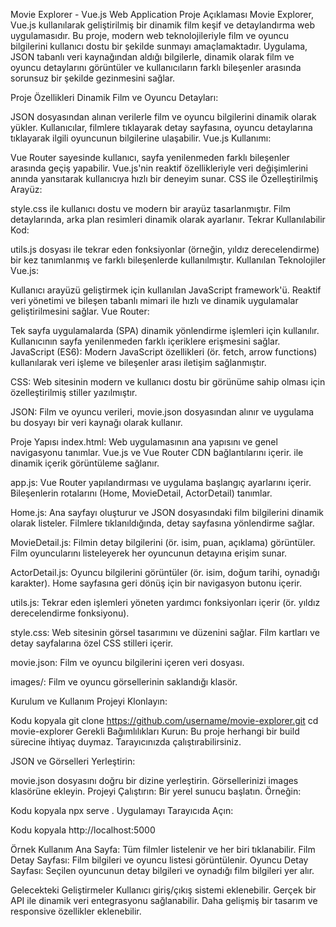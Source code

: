 Movie Explorer - Vue.js Web Application
Proje Açıklaması
Movie Explorer, Vue.js kullanılarak geliştirilmiş bir dinamik film keşif ve detaylandırma web uygulamasıdır. Bu proje, modern web teknolojileriyle film ve oyuncu bilgilerini kullanıcı dostu bir şekilde sunmayı amaçlamaktadır. Uygulama, JSON tabanlı veri kaynağından aldığı bilgilerle, dinamik olarak film ve oyuncu detaylarını görüntüler ve kullanıcıların farklı bileşenler arasında sorunsuz bir şekilde gezinmesini sağlar.

Proje Özellikleri
Dinamik Film ve Oyuncu Detayları:

JSON dosyasından alınan verilerle film ve oyuncu bilgilerini dinamik olarak yükler.
Kullanıcılar, filmlere tıklayarak detay sayfasına, oyuncu detaylarına tıklayarak ilgili oyuncunun bilgilerine ulaşabilir.
Vue.js Kullanımı:

Vue Router sayesinde kullanıcı, sayfa yenilenmeden farklı bileşenler arasında geçiş yapabilir.
Vue.js'nin reaktif özellikleriyle veri değişimlerini anında yansıtarak kullanıcıya hızlı bir deneyim sunar.
CSS ile Özelleştirilmiş Arayüz:

style.css ile kullanıcı dostu ve modern bir arayüz tasarlanmıştır.
Film detaylarında, arka plan resimleri dinamik olarak ayarlanır.
Tekrar Kullanılabilir Kod:

utils.js dosyası ile tekrar eden fonksiyonlar (örneğin, yıldız derecelendirme) bir kez tanımlanmış ve farklı bileşenlerde kullanılmıştır.
Kullanılan Teknolojiler
Vue.js:

Kullanıcı arayüzü geliştirmek için kullanılan JavaScript framework'ü.
Reaktif veri yönetimi ve bileşen tabanlı mimari ile hızlı ve dinamik uygulamalar geliştirilmesini sağlar.
Vue Router:

Tek sayfa uygulamalarda (SPA) dinamik yönlendirme işlemleri için kullanılır.
Kullanıcının sayfa yenilenmeden farklı içeriklere erişmesini sağlar.
JavaScript (ES6):
Modern JavaScript özellikleri (ör. fetch, arrow functions) kullanılarak veri işleme ve bileşenler arası iletişim sağlanmıştır.

CSS:
Web sitesinin modern ve kullanıcı dostu bir görünüme sahip olması için özelleştirilmiş stiller yazılmıştır.

JSON:
Film ve oyuncu verileri, movie.json dosyasından alınır ve uygulama bu dosyayı bir veri kaynağı olarak kullanır.

Proje Yapısı
index.html:
Web uygulamasının ana yapısını ve genel navigasyonu tanımlar.
Vue.js ve Vue Router CDN bağlantılarını içerir.
<router-view> ile dinamik içerik görüntüleme sağlanır.

app.js:
Vue Router yapılandırması ve uygulama başlangıç ayarlarını içerir.
Bileşenlerin rotalarını (Home, MovieDetail, ActorDetail) tanımlar.

Home.js:
Ana sayfayı oluşturur ve JSON dosyasındaki film bilgilerini dinamik olarak listeler.
Filmlere tıklanıldığında, detay sayfasına yönlendirme sağlar.

MovieDetail.js:
Filmin detay bilgilerini (ör. isim, puan, açıklama) görüntüler.
Film oyuncularını listeleyerek her oyuncunun detayına erişim sunar.

ActorDetail.js:
Oyuncu bilgilerini görüntüler (ör. isim, doğum tarihi, oynadığı karakter).
Home sayfasına geri dönüş için bir navigasyon butonu içerir.

utils.js:
Tekrar eden işlemleri yöneten yardımcı fonksiyonları içerir (ör. yıldız derecelendirme fonksiyonu).

style.css:
Web sitesinin görsel tasarımını ve düzenini sağlar.
Film kartları ve detay sayfalarına özel CSS stilleri içerir.

movie.json:
Film ve oyuncu bilgilerini içeren veri dosyası.

images/:
Film ve oyuncu görsellerinin saklandığı klasör.


Kurulum ve Kullanım
Projeyi Klonlayın:

Kodu kopyala
git clone https://github.com/username/movie-explorer.git
cd movie-explorer
Gerekli Bağımlılıkları Kurun: Bu proje herhangi bir build sürecine ihtiyaç duymaz. Tarayıcınızda çalıştırabilirsiniz.

JSON ve Görselleri Yerleştirin:

movie.json dosyasını doğru bir dizine yerleştirin.
Görsellerinizi images klasörüne ekleyin.
Projeyi Çalıştırın: Bir yerel sunucu başlatın. Örneğin:


Kodu kopyala
npx serve .
Uygulamayı Tarayıcıda Açın:


Kodu kopyala
http://localhost:5000

Örnek Kullanım
Ana Sayfa: Tüm filmler listelenir ve her biri tıklanabilir.
Film Detay Sayfası: Film bilgileri ve oyuncu listesi görüntülenir.
Oyuncu Detay Sayfası: Seçilen oyuncunun detay bilgileri ve oynadığı film bilgileri yer alır.

Gelecekteki Geliştirmeler
Kullanıcı giriş/çıkış sistemi eklenebilir.
Gerçek bir API ile dinamik veri entegrasyonu sağlanabilir.
Daha gelişmiş bir tasarım ve responsive özellikler eklenebilir.
